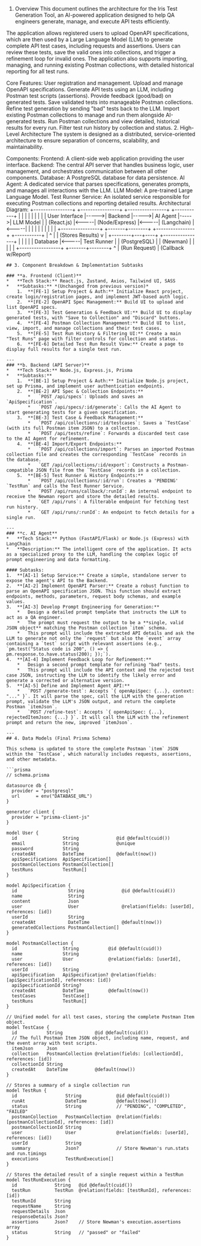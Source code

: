 1. Overview
This document outlines the architecture for the Iris Test Generation Tool, an AI-powered application designed to help QA engineers generate, manage, and execute API tests efficiently.

The application allows registered users to upload OpenAPI specifications, which are then used by a Large Language Model (LLM) to generate complete API test cases, including requests and assertions. Users can review these tests, save the valid ones into collections, and trigger a refinement loop for invalid ones. The application also supports importing, managing, and running existing Postman collections, with detailed historical reporting for all test runs.

Core Features:
User registration and management.
Upload and manage OpenAPI specifications.
Generate API tests using an LLM, including Postman test scripts (assertions).
Provide feedback (good/bad) on generated tests.
Save validated tests into manageable Postman collections.
Refine test generation by sending "bad" tests back to the LLM.
Import existing Postman collections to manage and run them alongside AI-generated tests.
Run Postman collections and view detailed, historical results for every run.
Filter test run history by collection and status.
2. High-Level Architecture
The system is designed as a distributed, service-oriented architecture to ensure separation of concerns, scalability, and maintainability.

Components:
Frontend: A client-side web application providing the user interface.
Backend: The central API server that handles business logic, user management, and orchestrates communication between all other components.
Database: A PostgreSQL database for data persistence.
AI Agent: A dedicated service that parses specifications, generates prompts, and manages all interactions with the LLM.
LLM Model: A pre-trained Large Language Model.
Test Runner Service: An isolated service responsible for executing Postman collections and reporting detailed results.
Architectural Diagram:
+----------------+      +----------------+      +----------------+      +-----------+
|                |      |                |      |                |      |           |
| User Interface |----->|     Backend    |----->|     AI Agent   |----->| LLM Model |
| (React.js)     |<-----| (Node/Express) |<-----|   (Langchain)  |<-----|           |
|                |      |                |      |                |      |           |
+----------------+      +-------+--------+      +----------------+      +-----------+
                          |     ^
                          |     | (Stores Results)
                          v     |
                   +--------+---+----+      +----------------+
                   |                 |      |                |
                   |    Database     |<-----| Test Runner    |
                   |  (PostgreSQL)   |      |   (Newman)     |
                   |                 |      |                |
                   +-----------------+      +-------+--------+
                                                    ^
                                                    | (Run Request)
                                                    |
                                              (Callback w/Report)
```---
## 3. Component Breakdown & Implementation Subtasks

### **a. Frontend (Client)**
*   **Tech Stack:** React.js, Zustand, Axios, Tailwind UI, SASS
*   **Subtasks:** *(Unchanged from previous version)*
    1.  **[FE-1] Setup Project & Auth:** Initialize React project, create login/registration pages, and implement JWT-based auth logic.
    2.  **[FE-2] OpenAPI Spec Management:** Build UI to upload and list OpenAPI specs.
    3.  **[FE-3] Test Generation & Feedback UI:** Build UI to display generated tests, with "Save to Collection" and "Discard" buttons.
    4.  **[FE-4] Postman Collection Management:** Build UI to list, view, import, and manage collections and their test cases.
    5.  **[FE-5] Test Run History & Filtering UI:** Create a main "Test Runs" page with filter controls for collection and status.
    6.  **[FE-6] Detailed Test Run Result View:** Create a page to display full results for a single test run.

---
### **b. Backend (API Server)**
*   **Tech Stack:** Node.js, Express.js, Prisma
*   **Subtasks:**
    1.  **[BE-1] Setup Project & Auth:** Initialize Node.js project, set up Prisma, and implement user authentication endpoints.
    2.  **[BE-2] API Spec & Collection Endpoints:**
        *   `POST /api/specs`: Uploads and saves an `ApiSpecification`.
        *   `POST /api/specs/:id/generate`: Calls the AI Agent to start generating tests for a given specification.
    3.  **[BE-3] Test Case & Feedback Management:**
        *   `POST /api/collections/:id/testcases`: Saves a `TestCase` (with its full Postman item JSON) to a collection.
        *   `POST /api/tests/refine`: Forwards a discarded test case to the AI Agent for refinement.
    4.  **[BE-4] Import/Export Endpoints:**
        *   `POST /api/collections/import`: Parses an imported Postman collection file and creates the corresponding `TestCase` records in the database.
        *   `GET /api/collections/:id/export`: Constructs a Postman-compatible JSON file from the `TestCase` records in a collection.
    5.  **[BE-5] Test Runner & History Endpoints:**
        *   `POST /api/collections/:id/run`: Creates a 'PENDING' `TestRun` and calls the Test Runner Service.
        *   `POST /api/runs/callback/:runId`: An internal endpoint to receive the Newman report and store the detailed results.
        *   `GET /api/runs`: A filterable endpoint for fetching test run history.
        *   `GET /api/runs/:runId`: An endpoint to fetch details for a single run.

---
### **c. AI Agent**
*   **Tech Stack:** Python (FastAPI/Flask) or Node.js (Express) with LangChain
*   **Description:** The intelligent core of the application. It acts as a specialized proxy to the LLM, handling the complex logic of prompt engineering and data formatting.

#### Subtasks:
1.  **[AI-1] Setup Service:** Create a simple, standalone server to expose the agent's API to the Backend.
2.  **[AI-2] Implement OpenAPI Parser:** Create a robust function to parse an OpenAPI specification JSON. This function should extract endpoints, methods, parameters, request body schemas, and example values.
3.  **[AI-3] Develop Prompt Engineering for Generation:**
    *   Design a detailed prompt template that instructs the LLM to act as a QA engineer.
    *   The prompt must request the output to be a **single, valid JSON object** matching the Postman collection `item` schema.
    *   This prompt will include the extracted API details and ask the LLM to generate not only the `request` but also the `event` array containing a `test` script with relevant assertions (e.g., `pm.test("Status code is 200", () => { pm.response.to.have.status(200); });`).
4.  **[AI-4] Implement Feedback Loop for Refinement:**
    *   Design a second prompt template for refining "bad" tests.
    *   This prompt will include the API context and the rejected test case JSON, instructing the LLM to identify the likely error and generate a corrected or alternative version.
5.  **[AI-5] Define and Implement Agent API:**
    *   `POST /generate-test`: Accepts `{ openApiSpec: {...}, context: "..." }`. It will parse the spec, call the LLM with the generation prompt, validate the LLM's JSON output, and return the complete Postman `itemJson`.
    *   `POST /refine-test`: Accepts `{ openApiSpec: {...}, rejectedItemJson: {...} }`. It will call the LLM with the refinement prompt and return the new, improved `itemJson`.

---
## 4. Data Models (Final Prisma Schema)

This schema is updated to store the complete Postman `item` JSON within the `TestCase`, which naturally includes requests, assertions, and other metadata.

```prisma
// schema.prisma

datasource db {
  provider = "postgresql"
  url      = env("DATABASE_URL")
}

generator client {
  provider = "prisma-client-js"
}

model User {
  id                 String              @id @default(cuid())
  email              String              @unique
  password           String
  createdAt          DateTime            @default(now())
  apiSpecifications  ApiSpecification[]
  postmanCollections PostmanCollection[]
  testRuns           TestRun[]
}

model ApiSpecification {
  id                   String              @id @default(cuid())
  name                 String
  content              Json
  user                 User                @relation(fields: [userId], references: [id])
  userId               String
  createdAt            DateTime            @default(now())
  generatedCollections PostmanCollection[]
}

model PostmanCollection {
  id                 String           @id @default(cuid())
  name               String
  user               User             @relation(fields: [userId], references: [id])
  userId             String
  apiSpecification   ApiSpecification? @relation(fields: [apiSpecificationId], references: [id])
  apiSpecificationId String?
  createdAt          DateTime         @default(now())
  testCases          TestCase[]
  testRuns           TestRun[]
}

// Unified model for all test cases, storing the complete Postman Item object.
model TestCase {
  id           String            @id @default(cuid())
  // The full Postman Item JSON object, including name, request, and the event array with test scripts.
  itemJson     Json
  collection   PostmanCollection @relation(fields: [collectionId], references: [id])
  collectionId String
  createdAt    DateTime          @default(now())
}

// Stores a summary of a single collection run
model TestRun {
  id                  String             @id @default(cuid())
  runAt               DateTime           @default(now())
  status              String             // "PENDING", "COMPLETED", "FAILED"
  postmanCollection   PostmanCollection  @relation(fields: [postmanCollectionId], references: [id])
  postmanCollectionId String
  user                User               @relation(fields: [userId], references: [id])
  userId              String
  summary             Json?              // Store Newman's run.stats and run.timings
  executions          TestRunExecution[]
}

// Stores the detailed result of a single request within a TestRun
model TestRunExecution {
  id              String   @id @default(cuid())
  testRun         TestRun  @relation(fields: [testRunId], references: [id])
  testRunId       String
  requestName     String
  requestDetails  Json
  responseDetails Json?
  assertions      Json?    // Store Newman's execution.assertions array
  status          String   // "passed" or "failed"
}
